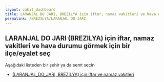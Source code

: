 ```yaml
---
layout: vakit_dashboard
title: LARANJAL DO JARI, BREZILYA için iftar, namaz vakitleri ve hava durumu - ilçe/eyalet seç
permalink: /BREZILYA/LARANJAL DO JARI
---
```


## LARANJAL DO JARI (BREZILYA) için iftar, namaz vakitleri ve hava durumu  görmek için bir ilçe/eyalet seç

Aşağıdaki listeden bir şehir ya da semt seçin

* [ (LARANJAL_DO_JARI, BREZILYA) için iftar ve namaz vakitleri](/BREZILYA/LARANJAL_DO_JARI/)

<script type="text/javascript">
  var GLOBAL_COUNTRY = 'BREZILYA';
  var GLOBAL_CITY = 'LARANJAL DO JARI';
  var GLOBAL_STATE = 'LARANJAL DO JARI';
</script>
